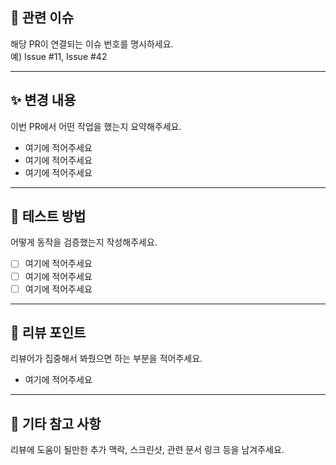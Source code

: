 ## 🔗 관련 이슈
해당 PR이 연결되는 이슈 번호를 명시하세요.  
예) Issue #11, Issue #42

---

## ✨ 변경 내용
이번 PR에서 어떤 작업을 했는지 요약해주세요.
- 여기에 적어주세요
- 여기에 적어주세요
- 여기에 적어주세요

---

## 🧪 테스트 방법
어떻게 동작을 검증했는지 작성해주세요.
- [ ] 여기에 적어주세요
- [ ] 여기에 적어주세요
- [ ] 여기에 적어주세요

---

## 👀 리뷰 포인트
리뷰어가 집중해서 봐줬으면 하는 부분을 적어주세요.
- 여기에 적어주세요

---

## 📎 기타 참고 사항
리뷰에 도움이 될만한 추가 맥락, 스크린샷, 관련 문서 링크 등을 남겨주세요.
